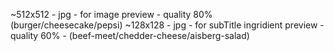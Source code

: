 ~512x512 - jpg - for image preview - quality 80% (burger/cheesecake/pepsi)
~128x128 - jpg - for subTitle ingridient preview - quality 60% - (beef-meet/chedder-cheese/aisberg-salad)